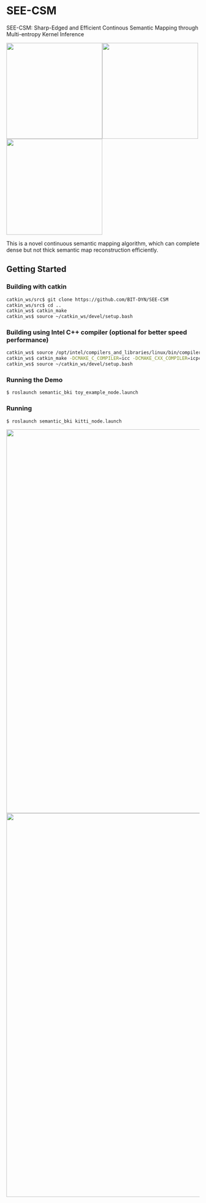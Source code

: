 # SEE-CSM
SEE-CSM: Sharp-Edged and Efficient Continous Semantic Mapping through Multi-entropy Kernel Inference 

<img src="https://github.com/BIT-DYN/SEE-CSM/blob/main/image/CSM.png" width="250"><img src="https://github.com/BIT-DYN/SEE-CSM/blob/main/image/BKI.png" width="250">
<img src="https://github.com/BIT-DYN/SEE-CSM/blob/main/image/DYN.png" width="250">

This is a novel continuous semantic mapping algorithm, which can complete dense but not thick semantic map reconstruction efficiently.

## Getting Started

### Building with catkin

```bash
catkin_ws/src$ git clone https://github.com/BIT-DYN/SEE-CSM
catkin_ws/src$ cd ..
catkin_ws$ catkin_make
catkin_ws$ source ~/catkin_ws/devel/setup.bash
```

### Building using Intel C++ compiler (optional for better speed performance)
```bash
catkin_ws$ source /opt/intel/compilers_and_libraries/linux/bin/compilervars.sh intel64
catkin_ws$ catkin_make -DCMAKE_C_COMPILER=icc -DCMAKE_CXX_COMPILER=icpc
catkin_ws$ source ~/catkin_ws/devel/setup.bash
```

### Running the Demo

```bash
$ roslaunch semantic_bki toy_example_node.launch
```

### Running
```bash
$ roslaunch semantic_bki kitti_node.launch
```


<img src="https://github.com/BIT-DYN/SEE-CSM/blob/main/image/25truth.png" width="1000">
<img src="https://github.com/BIT-DYN/SEE-CSM/blob/main/image/25.png" width="1000">
